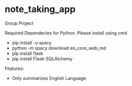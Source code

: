 # note_taking_app
Group Project

Required Dependecies for Python. Please install using cmd
- pip install -u spacy
- python -m spacy download en_core_web_md
- pip install flask
- pip install Flask-SQLAlchemy


Features:
- Only summarizes English Language
